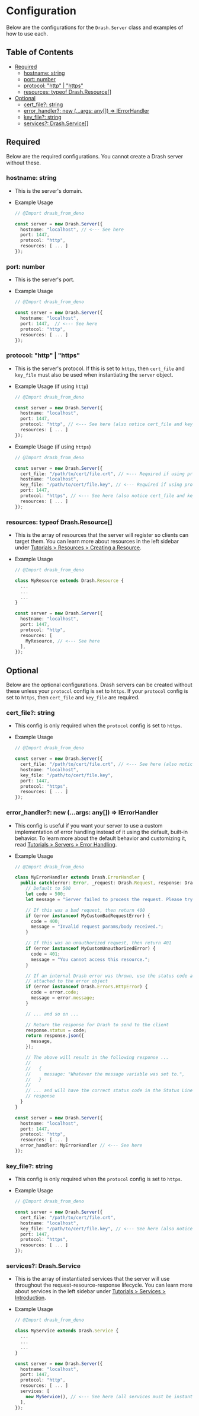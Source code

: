 # Configuration

Below are the configurations for the `Drash.Server` class and examples of how to
use each.

## Table of Contents

- [Required](#required)
  - [hostname: string](#hostname-string)
  - [port: number](#port-number)
  - [protocol: "http" | "https"](#protocol-http-https)
  - [resources: typeof Drash.Resource[]](#resources-typeof-drash-resource)
- [Optional](#required)
  - [cert_file?: string](#cert-file-string)
  - [error_handler?: new (...args: any[]) => IErrorHandler](#error-handler-new-args-any-ierrorhandler)
  - [key_file?: string](#key-file-string)
  - [services?: Drash.Service[]](#services-drash-service)

## Required

Below are the required configurations. You cannot create a Drash server without
these.

### hostname: string

- This is the server's domain.
- Example Usage

  ```typescript
  // @Import drash_from_deno

  const server = new Drash.Server({
    hostname: "localhost", // <--- See here
    port: 1447,
    protocol: "http",
    resources: [ ... ]
  });
  ```

### port: number

- This is the server's port.
- Example Usage

  ```typescript
  // @Import drash_from_deno

  const server = new Drash.Server({
    hostname: "localhost",
    port: 1447,  // <--- See here
    protocol: "http",
    resources: [ ... ]
  });
  ```

### protocol: "http" | "https"

- This is the server's protocol. If this is set to `https`, then `cert_file` and
  `key_file` must also be used when instantiating the `server` object.
- Example Usage (if using `http`)

  ```typescript
  // @Import drash_from_deno

  const server = new Drash.Server({
    hostname: "localhost",
    port: 1447,
    protocol: "http", // <--- See here (also notice cert_file and key_file are not present)
    resources: [ ... ]
  });
  ```

- Example Usage (if using `https`)

  ```typescript
  // @Import drash_from_deno

  const server = new Drash.Server({
    cert_file: "/path/to/cert/file.crt", // <--- Required if using protocol is "https"
    hostname: "localhost",
    key_file: "/path/to/cert/file.key", // <--- Required if using protocol is "https"
    port: 1447,
    protocol: "https", // <--- See here (also notice cert_file and key_file are present)
    resources: [ ... ]
  });
  ```

### resources: typeof Drash.Resource[]

- This is the array of resources that the server will register so clients can
  target them. You can learn more about resources in the left sidebar under
  [Tutorials > Resources > Creating a Resource](/drash/v2.x/tutorials/resources/creating-a-resource).
- Example Usage

  ```typescript
  // @Import drash_from_deno

  class MyResource extends Drash.Resource {
    ...
    ...
    ...
  }

  const server = new Drash.Server({
    hostname: "localhost",
    port: 1447,
    protocol: "http",
    resources: [
      MyResource, // <--- See here
    ],
  });
  ```

## Optional

Below are the optional configurations. Drash servers can be created without
these unless your `protocol` config is set to `https`. If your `protocol` config
is set to `https`, then `cert_file` and `key_file` are required.

### cert_file?: string

- This config is only required when the `protocol` config is set to `https`.
- Example Usage

  ```typescript
  // @Import drash_from_deno

  const server = new Drash.Server({
    cert_file: "/path/to/cert/file.crt", // <--- See here (also notice key_file is present and protocol is "https")
    hostname: "localhost",
    key_file: "/path/to/cert/file.key",
    port: 1447,
    protocol: "https",
    resources: [ ... ]
  });
  ```

### error_handler?: new (...args: any[]) => IErrorHandler

- This config is useful if you want your server to use a custom implementation
  of error handling instead of it using the default, built-in behavior. To learn
  more about the default behavior and customizing it, read
  [Tutorials > Servers > Error Handling](/drash/v2.x/tutorials/servers/error-handling).
- Example Usage

  ```typescript
  // @Import drash_from_deno

  class MyErrorHandler extends Drash.ErrorHandler {
    public catch(error: Error, _request: Drash.Request, response: Drash.Response) {
      // Default to 500
      let code = 500;
      let message = "Server failed to process the request. Please try again later.";

      // If this was a bad request, then return 400
      if (error instanceof MyCustomBadRequestError) {
        code = 400;
        message = "Invalid request params/body received.";
      }

      // If this was an unauthorized request, then return 401
      if (error instanceof MyCustomUnauthorizedError) {
        code = 401;
        message = "You cannot access this resource.";
      }

      // If an internal Drash error was thrown, use the status code and message
      // attached to the error object
      if (error instanceof Drash.Errors.HttpError) {
        code = error.code;
        message = error.message;
      }

      // ... and so on ...

      // Return the response for Drash to send to the client
      response.status = code;
      return response.json({
        message,
      });

      // The above will result in the following response ...
      //
      //   {
      //     message: "Whatever the message variable was set to.",
      //   }
      //
      // ... and will have the correct status code in the Status Line of the
      // response
    }
  }

  const server = new Drash.Server({
    hostname: "localhost",
    port: 1447,
    protocol: "http",
    resources: [ ... ]
    error_handler: MyErrorHandler // <--- See here
  });
  ```

### key_file?: string

- This config is only required when the `protocol` config is set to `https`.
- Example Usage

  ```typescript
  // @Import drash_from_deno

  const server = new Drash.Server({
    cert_file: "/path/to/cert/file.crt",
    hostname: "localhost",
    key_file: "/path/to/cert/file.key", // <--- See here (also notice cert_file is present and protocol is "https")
    port: 1447,
    protocol: "https",
    resources: [ ... ]
  });
  ```

### services?: Drash.Service

- This is the array of instantiated services that the server will use throughout
  the request-resource-response lifecycle. You can learn more about services in
  the left sidebar under
  [Tutorials > Services > Introduction](/drash/v2.x/tutorials/services/introduction).
- Example Usage

  ```typescript
  // @Import drash_from_deno

  class MyService extends Drash.Service {
    ...
    ...
    ...
  }

  const server = new Drash.Server({
    hostname: "localhost",
    port: 1447,
    protocol: "http",
    resources: [ ... ]
    services: [
      new MyService(), // <--- See here (all services must be instantiated using the `new` keyword before being placed in this array)
    ],
  });
  ```
